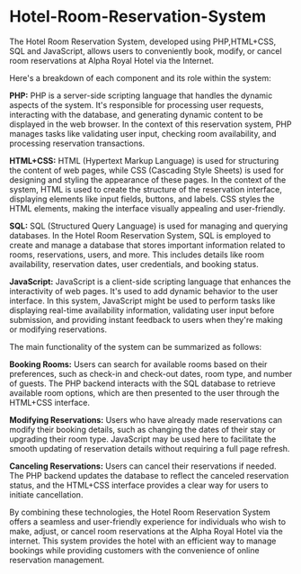 # Hotel-Room-Reservation-System
The Hotel Room Reservation System, developed using PHP,HTML+CSS, SQL and JavaScript, allows users to conveniently book, modify, or cancel room reservations at Alpha Royal Hotel via the Internet.

Here's a breakdown of each component and its role within the system:

**PHP:** PHP is a server-side scripting language that handles the dynamic aspects of the system. It's responsible for processing user requests, interacting with the database, and generating dynamic content to be displayed in the web browser. In the context of this reservation system, PHP manages tasks like validating user input, checking room availability, and processing reservation transactions.

**HTML+CSS:** HTML (Hypertext Markup Language) is used for structuring the content of web pages, while CSS (Cascading Style Sheets) is used for designing and styling the appearance of these pages. In the context of the system, HTML is used to create the structure of the reservation interface, displaying elements like input fields, buttons, and labels. CSS styles the HTML elements, making the interface visually appealing and user-friendly.

**SQL:** SQL (Structured Query Language) is used for managing and querying databases. In the Hotel Room Reservation System, SQL is employed to create and manage a database that stores important information related to rooms, reservations, users, and more. This includes details like room availability, reservation dates, user credentials, and booking status.

**JavaScript:** JavaScript is a client-side scripting language that enhances the interactivity of web pages. It's used to add dynamic behavior to the user interface. In this system, JavaScript might be used to perform tasks like displaying real-time availability information, validating user input before submission, and providing instant feedback to users when they're making or modifying reservations.

The main functionality of the system can be summarized as follows:

**Booking Rooms:** Users can search for available rooms based on their preferences, such as check-in and check-out dates, room type, and number of guests. The PHP backend interacts with the SQL database to retrieve available room options, which are then presented to the user through the HTML+CSS interface.

**Modifying Reservations:** Users who have already made reservations can modify their booking details, such as changing the dates of their stay or upgrading their room type. JavaScript may be used here to facilitate the smooth updating of reservation details without requiring a full page refresh.

**Canceling Reservations:** Users can cancel their reservations if needed. The PHP backend updates the database to reflect the canceled reservation status, and the HTML+CSS interface provides a clear way for users to initiate cancellation.

By combining these technologies, the Hotel Room Reservation System offers a seamless and user-friendly experience for individuals who wish to make, adjust, or cancel room reservations at the Alpha Royal Hotel via the internet. This system provides the hotel with an efficient way to manage bookings while providing customers with the convenience of online reservation management.
